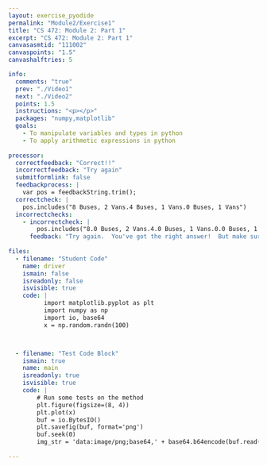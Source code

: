 ```yaml
---
layout: exercise_pyodide
permalink: "Module2/Exercise1"
title: "CS 472: Module 2: Part 1"
excerpt: "CS 472: Module 2: Part 1"
canvasasmtid: "111002"
canvaspoints: "1.5"
canvashalftries: 5

info:
  comments: "true"
  prev: "./Video1"
  next: "./Video2" 
  points: 1.5
  instructions: "<p></p>"
  packages: "numpy,matplotlib"
  goals:
    - To manipulate variables and types in python
    - To apply arithmetic expressions in python
    
processor:  
  correctfeedback: "Correct!!" 
  incorrectfeedback: "Try again"
  submitformlink: false
  feedbackprocess: | 
    var pos = feedbackString.trim();
  correctcheck: |
    pos.includes("8 Buses, 2 Vans.4 Buses, 1 Vans.0 Buses, 1 Vans")
  incorrectchecks:
    - incorrectcheck: |
        pos.includes("8.0 Buses, 2 Vans.4.0 Buses, 1 Vans.0.0 Buses, 1 Vans")
      feedback: "Try again.  You've got the right answer!  But make sure num_buses is an int by saying <code>num_buses = int(num_buses)</code>." 
 
files:
  - filename: "Student Code"
    name: driver
    ismain: false
    isreadonly: false
    isvisible: true
    code: | 
          import matplotlib.pyplot as plt
          import numpy as np
          import io, base64
          x = np.random.randn(100)



  - filename: "Test Code Block"
    ismain: true
    name: main
    isreadonly: true
    isvisible: true
    code: |
        # Run some tests on the method
        plt.figure(figsize=(8, 4))
        plt.plot(x)
        buf = io.BytesIO()
        plt.savefig(buf, format='png')
        buf.seek(0)
        img_str = 'data:image/png;base64,' + base64.b64encode(buf.read()).decode('UTF-8')
        
---
```

